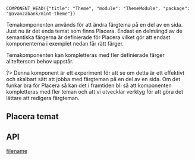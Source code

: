 `COMPONENT_HEAD({"title": "Theme", "module": "ThemeModule", "package": "@avanzabank/mint-theme"})`

Temakomponenten används för att ändra färgtema på en del av en sida. Just nu är det enda temat som finns Placera.
Endast en delmängd av de semantiska färgerna är definierade för Placera vilket gör att endast komponenterna i exemplet nedan
får rätt färger.

Temakomponenten kan kompletteras med fler definierade färger allteftersom behov uppstår. 

?> Denna komponent är ett experiment för att se om detta är ett effektivt och skalbart sätt att jobba med färgteman på en del av en sida. Om det funkar bra för Placera så kan det i framtiden bli så att komponenten kompletteras med fler teman och att vi utvecklar verktyg för att göra det lättare att redigera färgteman. 




## Placera temat
<div class="component-example-container" data-example-path="/mint/theme/#/basic"></div>




## API
<div class="component-library-api" data-package-name="theme"></div>

[filename](includes/_componentFooter.md ':include')
